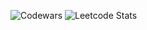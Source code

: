 ![Codewars](https://github.r2v.ch/codewars?user=by_Lazarev)
![Leetcode Stats]([https://leetcard.jacoblin.cool/By_Lazarev](https://leetcode.com/By-Lazarev/))
